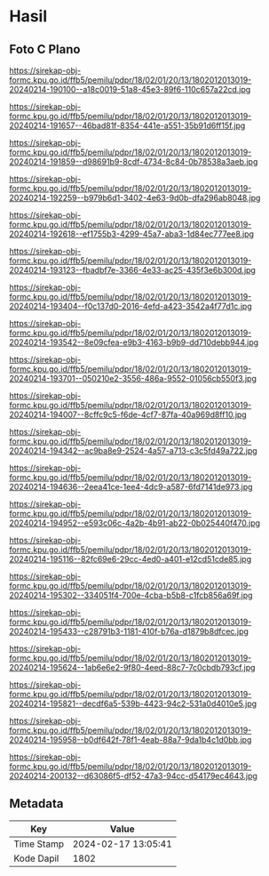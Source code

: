 # Hasil

## Foto C Plano

https://sirekap-obj-formc.kpu.go.id/ffb5/pemilu/pdpr/18/02/01/20/13/1802012013019-20240214-190100--a18c0019-51a8-45e3-89f6-110c657a22cd.jpg

https://sirekap-obj-formc.kpu.go.id/ffb5/pemilu/pdpr/18/02/01/20/13/1802012013019-20240214-191657--46bad81f-8354-441e-a551-35b91d6ff15f.jpg

https://sirekap-obj-formc.kpu.go.id/ffb5/pemilu/pdpr/18/02/01/20/13/1802012013019-20240214-191859--d98691b9-8cdf-4734-8c84-0b78538a3aeb.jpg

https://sirekap-obj-formc.kpu.go.id/ffb5/pemilu/pdpr/18/02/01/20/13/1802012013019-20240214-192259--b979b6d1-3402-4e63-9d0b-dfa296ab8048.jpg

https://sirekap-obj-formc.kpu.go.id/ffb5/pemilu/pdpr/18/02/01/20/13/1802012013019-20240214-192618--ef1755b3-4299-45a7-aba3-1d84ec777ee8.jpg

https://sirekap-obj-formc.kpu.go.id/ffb5/pemilu/pdpr/18/02/01/20/13/1802012013019-20240214-193123--fbadbf7e-3366-4e33-ac25-435f3e6b300d.jpg

https://sirekap-obj-formc.kpu.go.id/ffb5/pemilu/pdpr/18/02/01/20/13/1802012013019-20240214-193404--f0c137d0-2016-4efd-a423-3542a4f77d1c.jpg

https://sirekap-obj-formc.kpu.go.id/ffb5/pemilu/pdpr/18/02/01/20/13/1802012013019-20240214-193542--8e09cfea-e9b3-4163-b9b9-dd710debb944.jpg

https://sirekap-obj-formc.kpu.go.id/ffb5/pemilu/pdpr/18/02/01/20/13/1802012013019-20240214-193701--050210e2-3556-486a-9552-01056cb550f3.jpg

https://sirekap-obj-formc.kpu.go.id/ffb5/pemilu/pdpr/18/02/01/20/13/1802012013019-20240214-194007--8cffc9c5-f6de-4cf7-87fa-40a969d8ff10.jpg

https://sirekap-obj-formc.kpu.go.id/ffb5/pemilu/pdpr/18/02/01/20/13/1802012013019-20240214-194342--ac9ba8e9-2524-4a57-a713-c3c5fd49a722.jpg

https://sirekap-obj-formc.kpu.go.id/ffb5/pemilu/pdpr/18/02/01/20/13/1802012013019-20240214-194636--2eea41ce-1ee4-4dc9-a587-6fd7141de973.jpg

https://sirekap-obj-formc.kpu.go.id/ffb5/pemilu/pdpr/18/02/01/20/13/1802012013019-20240214-194952--e593c06c-4a2b-4b91-ab22-0b025440f470.jpg

https://sirekap-obj-formc.kpu.go.id/ffb5/pemilu/pdpr/18/02/01/20/13/1802012013019-20240214-195116--82fc69e6-29cc-4ed0-a401-e12cd51cde85.jpg

https://sirekap-obj-formc.kpu.go.id/ffb5/pemilu/pdpr/18/02/01/20/13/1802012013019-20240214-195302--334051f4-700e-4cba-b5b8-c1fcb856a69f.jpg

https://sirekap-obj-formc.kpu.go.id/ffb5/pemilu/pdpr/18/02/01/20/13/1802012013019-20240214-195433--c28791b3-1181-410f-b76a-d1879b8dfcec.jpg

https://sirekap-obj-formc.kpu.go.id/ffb5/pemilu/pdpr/18/02/01/20/13/1802012013019-20240214-195624--1ab6e6e2-9f80-4eed-88c7-7c0cbdb793cf.jpg

https://sirekap-obj-formc.kpu.go.id/ffb5/pemilu/pdpr/18/02/01/20/13/1802012013019-20240214-195821--decdf6a5-539b-4423-94c2-531a0d4010e5.jpg

https://sirekap-obj-formc.kpu.go.id/ffb5/pemilu/pdpr/18/02/01/20/13/1802012013019-20240214-195958--b0df642f-78f1-4eab-88a7-9da1b4c1d0bb.jpg

https://sirekap-obj-formc.kpu.go.id/ffb5/pemilu/pdpr/18/02/01/20/13/1802012013019-20240214-200132--d63086f5-df52-47a3-94cc-d54179ec4643.jpg


## Metadata

| Key        | Value               |
| ---------- | ------------------- |
| Time Stamp | 2024-02-17 13:05:41 |
| Kode Dapil | 1802                |



